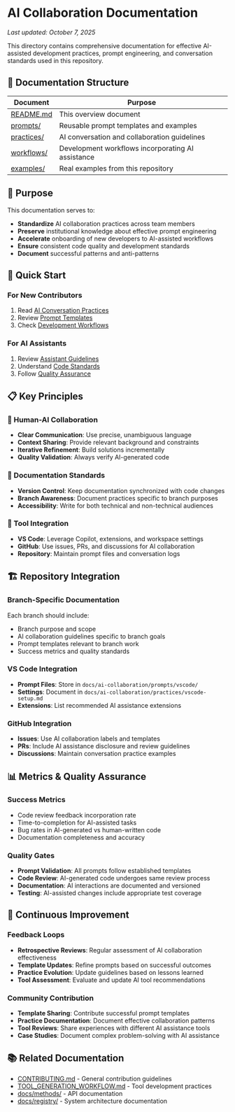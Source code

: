 # AI Collaboration Documentation

*Last updated: October 7, 2025*

This directory contains comprehensive documentation for effective AI-assisted development practices, prompt engineering, and conversation standards used in this repository.

## 📁 Documentation Structure

| Document | Purpose |
|----------|---------|
| [README.md](./README.md) | This overview document |
| [prompts/](./prompts/) | Reusable prompt templates and examples |
| [practices/](./practices/) | AI conversation and collaboration guidelines |
| [workflows/](./workflows/) | Development workflows incorporating AI assistance |
| [examples/](./examples/) | Real examples from this repository |

## 🎯 Purpose

This documentation serves to:
- **Standardize** AI collaboration practices across team members
- **Preserve** institutional knowledge about effective prompt engineering
- **Accelerate** onboarding of new developers to AI-assisted workflows
- **Ensure** consistent code quality and development standards
- **Document** successful patterns and anti-patterns

## 🚀 Quick Start

### For New Contributors
1. Read [AI Conversation Practices](./practices/conversation-practices.md)
2. Review [Prompt Templates](./prompts/templates.md)
3. Check [Development Workflows](./workflows/ai-assisted-development.md)

### For AI Assistants
1. Review [Assistant Guidelines](./practices/assistant-guidelines.md)
2. Understand [Code Standards](./practices/code-standards.md)
3. Follow [Quality Assurance](./workflows/quality-assurance.md)

## 📋 Key Principles

### 🤝 Human-AI Collaboration
- **Clear Communication**: Use precise, unambiguous language
- **Context Sharing**: Provide relevant background and constraints
- **Iterative Refinement**: Build solutions incrementally
- **Quality Validation**: Always verify AI-generated code

### 📝 Documentation Standards
- **Version Control**: Keep documentation synchronized with code changes
- **Branch Awareness**: Document practices specific to branch purposes
- **Accessibility**: Write for both technical and non-technical audiences

### 🔧 Tool Integration
- **VS Code**: Leverage Copilot, extensions, and workspace settings
- **GitHub**: Use issues, PRs, and discussions for AI collaboration
- **Repository**: Maintain prompt files and conversation logs

## 🏗️ Repository Integration

### Branch-Specific Documentation
Each branch should include:
- Branch purpose and scope
- AI collaboration guidelines specific to branch goals
- Prompt templates relevant to branch work
- Success metrics and quality standards

### VS Code Integration
- **Prompt Files**: Store in `docs/ai-collaboration/prompts/vscode/`
- **Settings**: Document in `docs/ai-collaboration/practices/vscode-setup.md`
- **Extensions**: List recommended AI assistance extensions

### GitHub Integration
- **Issues**: Use AI collaboration labels and templates
- **PRs**: Include AI assistance disclosure and review guidelines
- **Discussions**: Maintain conversation practice examples

## 📊 Metrics & Quality Assurance

### Success Metrics
- Code review feedback incorporation rate
- Time-to-completion for AI-assisted tasks
- Bug rates in AI-generated vs human-written code
- Documentation completeness and accuracy

### Quality Gates
- **Prompt Validation**: All prompts follow established templates
- **Code Review**: AI-generated code undergoes same review process
- **Documentation**: AI interactions are documented and versioned
- **Testing**: AI-assisted changes include appropriate test coverage

## 🔄 Continuous Improvement

### Feedback Loops
- **Retrospective Reviews**: Regular assessment of AI collaboration effectiveness
- **Template Updates**: Refine prompts based on successful outcomes
- **Practice Evolution**: Update guidelines based on lessons learned
- **Tool Assessment**: Evaluate and update AI tool recommendations

### Community Contribution
- **Template Sharing**: Contribute successful prompt templates
- **Practice Documentation**: Document effective collaboration patterns
- **Tool Reviews**: Share experiences with different AI assistance tools
- **Case Studies**: Document complex problem-solving with AI assistance

## 📚 Related Documentation

- [CONTRIBUTING.md](../CONTRIBUTING.md) - General contribution guidelines
- [TOOL_GENERATION_WORKFLOW.md](../TOOL_GENERATION_WORKFLOW.md) - Tool development practices
- [docs/methods/](../methods/) - API documentation
- [docs/registry/](../registry/) - System architecture documentation